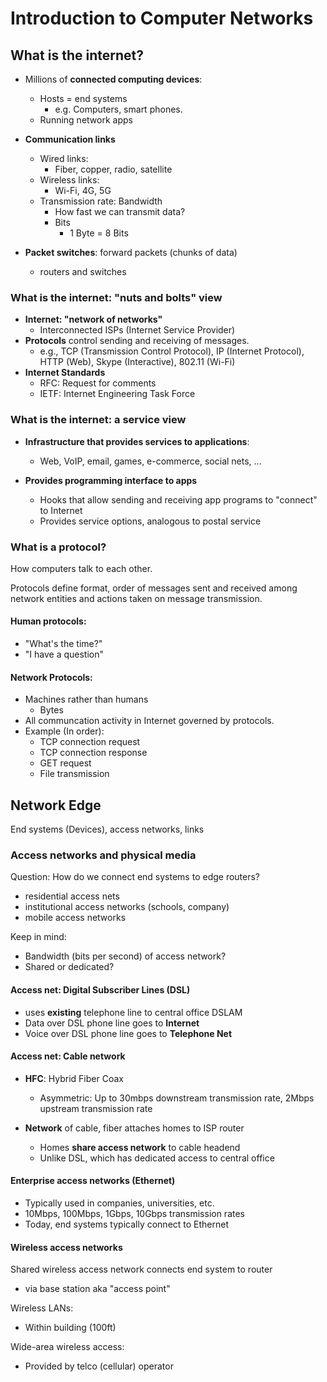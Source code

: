 # Introduction to Computer Networks

## What is the internet?

- Millions of **connected computing devices**:
  - Hosts = end systems
    - e.g. Computers, smart phones.
  - Running network apps

- **Communication links**
  - Wired links:
    - Fiber, copper, radio, satellite
  - Wireless links:
    - Wi-Fi, 4G, 5G
  - Transmission rate: Bandwidth
    - How fast we can transmit data?
    - Bits
      - 1 Byte = 8 Bits

- **Packet switches**: forward packets (chunks of data)
  - routers and switches

### What is the internet: "nuts and bolts" view

- **Internet: "network of networks"**
  - Interconnected ISPs (Internet Service Provider)
- **Protocols** control sending and receiving of messages.
  - e.g., TCP (Transmission Control Protocol), IP (Internet Protocol), HTTP (Web), Skype (Interactive), 802.11 (Wi-Fi)
- **Internet Standards** 
  - RFC: Request for comments
  - IETF: Internet Engineering Task Force

### What is the internet: a service view

- **Infrastructure that provides services to applications**:
  - Web, VoIP, email, games, e-commerce, social nets, ...

- **Provides programming interface to apps**
  - Hooks that allow sending and receiving app programs to "connect" to Internet
  - Provides service options, analogous to postal service

### What is a protocol?

How computers talk to each other.

Protocols define format, order of messages sent and received among network entities and actions taken on message transmission.

#### Human protocols:

- "What's the time?"
- "I have a question"

#### Network Protocols:

- Machines rather than humans
  - Bytes
- All communcation activity in Internet governed by protocols.
- Example (In order):
  - TCP connection request
  - TCP connection response
  - GET request
  - File transmission

## Network Edge

End systems (Devices), access networks, links

### Access networks and physical media

Question: How do we connect end systems to edge routers?

- residential access nets
- institutional access networks (schools, company)
- mobile access networks
  
Keep in mind:

- Bandwidth (bits per second) of access network?
- Shared or dedicated?

#### Access net: Digital Subscriber Lines (DSL)

- uses **existing** telephone line to central office DSLAM
- Data over DSL phone line goes to **Internet**
- Voice over DSL phone line goes to **Telephone Net**

#### Access net: Cable network

- **HFC**: Hybrid Fiber Coax
  - Asymmetric: Up to 30mbps downstream transmission rate, 2Mbps upstream transmission rate

- **Network** of cable, fiber attaches homes to ISP router
  - Homes **share access network** to cable headend
  - Unlike DSL, which has dedicated access to central office

#### Enterprise access networks (Ethernet)

- Typically used in companies, universities, etc.
- 10Mbps, 100Mbps, 1Gbps, 10Gbps transmission rates
- Today, end systems typically connect to Ethernet

#### Wireless access networks

Shared wireless access network connects end system to router

  - via base station aka "access point"

Wireless LANs:
  - Within building (100ft)

Wide-area wireless access:
  - Provided by telco (cellular) operator

